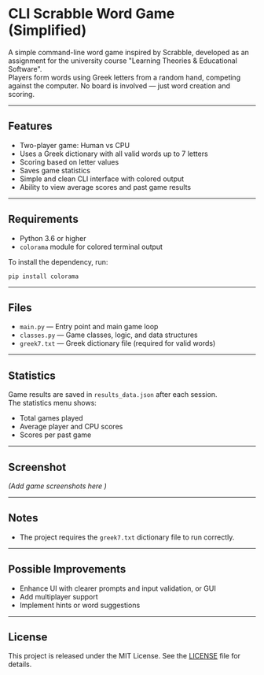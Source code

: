 # CLI Scrabble Word Game (Simplified)

A simple command-line word game inspired by Scrabble, developed as an assignment for the university course "Learning Theories & Educational Software".  
Players form words using Greek letters from a random hand, competing against the computer.
No board is involved — just word creation and scoring.

---

## Features

- Two-player game: Human vs CPU  
- Uses a Greek dictionary with all valid words up to 7 letters  
- Scoring based on letter values  
- Saves game statistics
- Simple and clean CLI interface with colored output  
- Ability to view average scores and past game results  

---

## Requirements

- Python 3.6 or higher  
- `colorama` module for colored terminal output

To install the dependency, run:

```pip install colorama```

---

## Files

- `main.py` — Entry point and main game loop  
- `classes.py` — Game classes, logic, and data structures  
- `greek7.txt` — Greek dictionary file (required for valid words)

---

## Statistics

Game results are saved in `results_data.json` after each session.  
The statistics menu shows:

- Total games played  
- Average player and CPU scores  
- Scores per past game  

---

## Screenshot

*(Add game screenshots here )*

---

## Notes

- The project requires the `greek7.txt` dictionary file to run correctly.  

---

## Possible Improvements

- Enhance UI with clearer prompts and input validation, or GUI
- Add multiplayer support  
- Implement hints or word suggestions

---

## License

This project is released under the MIT License. 
See the [LICENSE](LICENSE) file for details.

